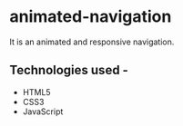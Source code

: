 # animated-navigation
It is an animated and responsive navigation. 
## Technologies used -
* HTML5
* CSS3
* JavaScript
